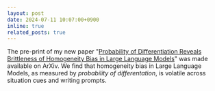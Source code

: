 ```yaml
---
layout: post
date: 2024-07-11 10:07:00+0900
inline: true
related_posts: true
---
```


The pre-print of my new paper "[Probability of Differentiation Reveals Brittleness of Homogeneity Bias in Large Language Models](https://arxiv.org/abs/2407.07329)" was made available on ArXiv. We find that homogeneity bias in Large Language Models, as measured by *probability of differentation*, is volatile across situation cues and writing prompts. 
